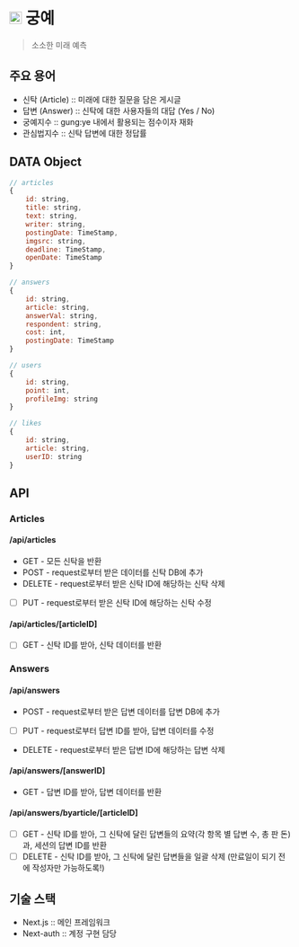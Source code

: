 # <img src="./public/favicon.ico" height="22px"> 궁예

> 소소한 미래 예측

## 주요 용어

- 신탁 (Article) :: 미래에 대한 질문을 담은 게시글
- 답변 (Answer) :: 신탁에 대한 사용자들의 대답 (Yes / No)
- 궁예지수 :: gung:ye 내에서 활용되는 점수이자 재화
- 관심법지수 :: 신탁 답변에 대한 정답률

## DATA Object

```js
// articles
{
    id: string,
    title: string,
    text: string,
    writer: string,
    postingDate: TimeStamp,
    imgsrc: string,
    deadline: TimeStamp,
    openDate: TimeStamp
}

// answers
{
    id: string,
    article: string,
    answerVal: string,
    respondent: string,
    cost: int,
    postingDate: TimeStamp
}

// users
{
    id: string,
    point: int,
    profileImg: string
}

// likes
{
    id: string,
    article: string,
    userID: string
}

```

## API

### Articles

#### /api/articles

- GET - 모든 신탁을 반환
- POST - request로부터 받은 데이터를 신탁 DB에 추가
- DELETE - request로부터 받은 신탁 ID에 해당하는 신탁 삭제
- [ ] PUT - request로부터 받은 신탁 ID에 해당하는 신탁 수정

#### /api/articles/[articleID]

- [ ] GET - 신탁 ID를 받아, 신탁 데이터를 반환

### Answers

#### /api/answers

- POST - request로부터 받은 답변 데이터를 답변 DB에 추가
- [ ] PUT - request로부터 답변 ID를 받아, 답변 데이터를 수정
- DELETE - request로부터 받은 답변 ID에 해당하는 답변 삭제

#### /api/answers/[answerID]

- GET - 답변 ID를 받아, 답변 데이터를 반환

#### /api/answers/byarticle/[articleID]

- [ ] GET - 신탁 ID를 받아, 그 신탁에 달린 답변들의 요약(각 항목 별 답변 수, 총 판 돈)과, 세션의 답변 ID를 반환
- [ ] DELETE - 신탁 ID를 받아, 그 신탁에 달린 답변들을 일괄 삭제 (만료일이 되기 전에 작성자만 가능하도록!)

## 기술 스택
- Next.js :: 메인 프레임워크
- Next-auth :: 계정 구현 담당